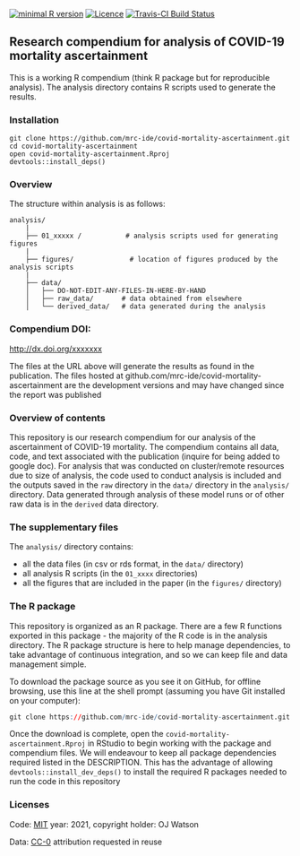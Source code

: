 
<!-- README.md is generated from README.Rmd. Please edit that file -->

[![minimal R
version](https://img.shields.io/badge/R%3E%3D-4.1.0-brightgreen.svg)](https://cran.r-project.org/)
[![Licence](https://img.shields.io/github/license/mashape/apistatus.svg)](http://choosealicense.com/licenses/mit/)
[![Travis-CI Build
Status](https://travis-ci.org/mrc-ide/covid-mortality-ascertainment.png?branch=master)](https://travis-ci.org/mrc-ide/covid-mortality-ascertainment)

## Research compendium for analysis of COVID-19 mortality ascertainment

This is a working R compendium (think R package but for reproducible
analysis). The analysis directory contains R scripts used to generate
the results.

### Installation

    git clone https://github.com/mrc-ide/covid-mortality-ascertainment.git
    cd covid-mortality-ascertainment
    open covid-mortality-ascertainment.Rproj
    devtools::install_deps()

### Overview

The structure within analysis is as follows:

    analysis/
        |
        ├── 01_xxxxx /           # analysis scripts used for generating figures
        |
        ├── figures/              # location of figures produced by the analysis scripts
        |
        ├── data/
        │   ├── DO-NOT-EDIT-ANY-FILES-IN-HERE-BY-HAND
        │   ├── raw_data/       # data obtained from elsewhere
        │   └── derived_data/   # data generated during the analysis

### Compendium DOI:

<http://dx.doi.org/xxxxxxx>

The files at the URL above will generate the results as found in the
publication. The files hosted at
github.com/mrc-ide/covid-mortality-ascertainment are the development
versions and may have changed since the report was published

### Overview of contents

This repository is our research compendium for our analysis of the
ascertainment of COVID-19 mortality. The compendium contains all data,
code, and text associated with the publication (inquire for being added
to google doc). For analysis that was conducted on cluster/remote
resources due to size of analysis, the code used to conduct analysis is
included and the outputs saved in the `raw` directory in the `data/`
directory in the `analysis/` directory. Data generated through analysis
of these model runs or of other raw data is in the `derived` data
directory.

### The supplementary files

The `analysis/` directory contains:

-   all the data files (in csv or rds format, in the `data/`
    directory)  
-   all analysis R scripts (in the `01_xxxx` directories)
-   all the figures that are included in the paper (in the `figures/`
    directory)

### The R package

This repository is organized as an R package. There are a few R
functions exported in this package - the majority of the R code is in
the analysis directory. The R package structure is here to help manage
dependencies, to take advantage of continuous integration, and so we can
keep file and data management simple.

To download the package source as you see it on GitHub, for offline
browsing, use this line at the shell prompt (assuming you have Git
installed on your computer):

``` r
git clone https://github.com/mrc-ide/covid-mortality-ascertainment.git
```

Once the download is complete, open the
`covid-mortality-ascertainment.Rproj` in RStudio to begin working with
the package and compendium files. We will endeavour to keep all package
dependencies required listed in the DESCRIPTION. This has the advantage
of allowing `devtools::install_dev_deps()` to install the required R
packages needed to run the code in this repository

### Licenses

Code: [MIT](http://opensource.org/licenses/MIT) year: 2021, copyright
holder: OJ Watson

Data: [CC-0](http://creativecommons.org/publicdomain/zero/1.0/)
attribution requested in reuse
